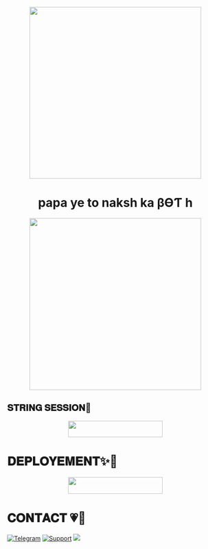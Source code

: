 <p align="center"><a href="https://t.me/uh_knew_naksh"><img src="https://telegra.ph/file/8b9b389d2389201ee4d6b.jpg" width="400"></a></p>

<h1 align="center"><b> papa ye to  naksh ka βѲƬ h</b></h1>



<p align="center"><a href="https://t.me/uh_knew_naksh"><img src="https://telegra.ph/file/8b9b389d2389201ee4d6b.jpg" width="400"></a></p>



## 𝐒𝐓𝐑𝐈𝐍𝐆 𝐒𝐄𝐒𝐒𝐈𝐎𝐍🥀

<p align="center"><a href="https://t.me/jarvis_string_gen_bot"> <img src="https://img.shields.io/badge/String%20Session-black?style=for-the-badge&logo=replit" width="220" height="38.45"/></a></p>

# 𝐃𝐄𝐏𝐋𝐎𝐘𝐄𝐌𝐄𝐍𝐓✨🦋

<p align="center"><a href="http://dashboard.heroku.com/new?template=https://github.com/PATAALhu/DITTO-X-MUSIC"> <img src="https://img.shields.io/badge/Deploy%20On%20Heroku-pink?style=for-the-badge&logo=heroku" width="220" height="38.45"/></a></p>


# 𝐂𝐎𝐍𝐓𝐀𝐂𝐓 💗🥀
<a href="https://t.me/Ditto_999"><img title="Telegram" src="https://img.shields.io/badge/Telegram-%23000000.svg?&style=for-the-badge&logo=telegram&logoColor=61DAFB"></a>
<a href="https://t.me/DPZ_BY_DITTO"><img title="Support" src="https://img.shields.io/badge/Support-%23000000.svg?&style=for-the-badge&logo=telegram&logoColor=61DAFB"></a>
<img src="https://user-images.githubusercontent.com/73097560/115834477-dbab4500-a447-11eb-908a-139a6edaec5c.gif">
